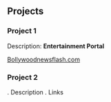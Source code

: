 ## Projects
### Project 1
Description:
**Entertainment Portal**

[Bollywoodnewsflash.com](https://bollywoodnewsflash.com/)


### Project 2
. Description
. Links
